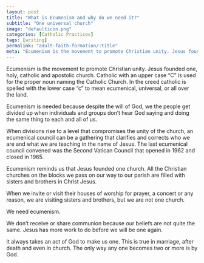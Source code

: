 ```yaml
---
layout: post
title: "What is Ecumenism and why do we need it?"
subtitle: "One universal church"
image: "defaulticon.png"
categories: [Catholic Practices]
tags: [writing]
permalink: "adult-faith-formation/:title"
meta: "Ecumenism is the movement to promote Christian unity. Jesus founded one, holy, catholic and apostolic church. Catholic with an upper case “C” is used for the proper noun naming the Catholic Church. In the creed catholic is spelled with the lower case “c” to mean ecumenical, universal, or all over the land."
---
```

Ecumenism is the movement to promote Christian unity. Jesus founded one, holy, catholic and apostolic church. Catholic with an upper case “C” is used for the proper noun naming the Catholic Church. In the creed catholic is spelled with the lower case “c” to mean ecumenical, universal, or all over the land.
<!--more-->

Ecumenism is needed because despite the will of God, we the people get divided up when individuals and groups don’t hear God saying and doing the same thing to each and all of us.

When divisions rise to a level that compromises the unity of the church, an ecumenical council can be a gathering that clarifies and corrects who we are and what we are teaching in the name of Jesus. The last ecumenical council convened was the Second Vatican Council that opened in 1962 and closed in 1965.

Ecumenism reminds us that Jesus founded one church. All the Christian churches on the blocks we pass on our way to our parish are filled with sisters and brothers in Christ Jesus.

When we invite or visit their houses of worship for prayer, a concert or any reason, we are visiting sisters and brothers, but we are not one church. 

We need ecumenism.

We don’t receive or share communion because our beliefs are not quite the same. Jesus has more work to do before we will be one again.

It always takes an act of God to make us one. This is true in marriage, after death and even in church. The only way any one becomes two or more is by God.